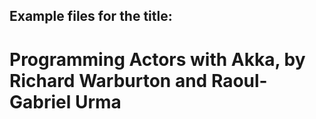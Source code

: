 ## Example files for the title:  
# Programming Actors with Akka, by Richard Warburton and Raoul-Gabriel Urma
